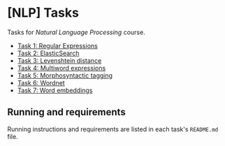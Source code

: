# [NLP] Tasks

Tasks for *Natural Language Processing* course.

* [Task 1: Regular Expressions](./task1/README.md)
* [Task 2: ElasticSearch](./task2/README.md)
* [Task 3: Levenshtein distance](./task3/README.md)
* [Task 4: Multiword expressions](./task4/README.md)
* [Task 5: Morphosyntactic tagging](./task5/README.md)
* [Task 6: Wordnet](./task6/README.md)
* [Task 7: Word embeddings](./task7/README.md)

## Running and requirements

Running instructions and requirements are listed in each task's `README.md` file.